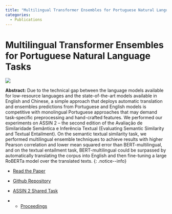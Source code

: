```yaml
---
title: "Multilingual Transformer Ensembles for Portuguese Natural Language Tasks"
categories:
  - Publications
---
```


# Multilingual Transformer Ensembles for Portuguese Natural Language Tasks

![](https://raw.githubusercontent.com/ruanchaves/ruanchaves.github.io/master/assets/images/ensemble.png)

**Abstract:** Due to the technical gap between the language models available for low-resource languages and the state-of-the-art models available in English and Chinese, a simple approach that deploys automatic translation and ensembles predictions from Portuguese and English models is competitive with monolingual Portuguese approaches that may demand task-specific preprocessing and hand-crafted features. We performed our experiments on ASSIN 2 – the second edition of the Avaliação de Similaridade Semântica e Inferência Textual (Evaluating Semantic Similarity and Textual Entailment). On the semantic textual similarity task, we performed multilingual ensemble techniques to achieve results with higher Pearson correlation and lower mean squared error than BERT-multilingual, and on the textual entailment task, BERT-multilingual could be surpassed by automatically translating the corpus into English and then fine-tuning a large RoBERTa model over the translated texts.
{: .notice--info}

* [Read the Paper](http://ceur-ws.org/Vol-2583/3_DLB.pdf)

* [Github Repository](https://github.com/ruanchaves/assin)

* [ASSIN 2 Shared Task](https://sites.google.com/view/assin2/english)
* * [Proceedings](http://ceur-ws.org/Vol-2583/)
